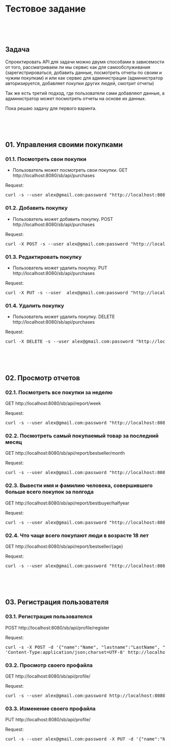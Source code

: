 # Тестовое задание
<br/><br/><br/>

## Задача

Спроектировать API для задачи можно двумя способами в зависемости от
того, рассматриваем ли мы сервис как для самообслуживания (зарегистрироваться,
добавить данные, посмотреть отчеты по своим и чужим покупкам) и или как сервис для администрации 
(администратор авторизируется, добавляет покупки других людей, смотрит отчеты)

Так же есть третий подход, где пользователи сами добавляют данные, 
а администратор может посмотреть отчеты на основе их данных.

Пока решаю задачу для первого варинта. 



<br/><br/><br/>


## 01. Управления своими покупками

### 01.1. Посмотреть свои покупки
- Пользователь может посмотреть свои покупки.
GET http://localhost:8080/sb/api/purchases

Request:
<pre>curl -s --user alex@gmail.com:password "http://localhost:8080/sb/api/purchases"</pre>


### 01.2. Добавить покупку
- Пользователь может добавить покупку.
POST http://localhost:8080/sb/api/purchases

Request:
 <pre>curl -X POST -s --user alex@gmail.com:password "http://localhost:8080/sb/api/purchases"</pre>


### 01.3. Редактировать покупку
- Пользователь может удалить покупку.
PUT http://localhost:8080/sb/api/purchases

Request:
 <pre>curl -X PUT -s --user  alex@gmail.com:password "http://localhost:8080/sb/api/purchases/{id}"</pre>


### 01.4. Удалить покупку 
- Пользователь может удалить покупку.
DELETE http://localhost:8080/sb/api/purchases

Request:
 <pre>curl -X DELETE -s --user alex@gmail.com:password "http://localhost:8080/sb/api/purchases/{id}"</pre>




<br/><br/><br/>

## 02. Просмотр отчетов

### 02.1. Посмотреть все покупки за неделю
GET http://localhost:8080/sb/api/report/week

Request:
<pre>curl -s --user alex@gmail.com:password "http://localhost:8080/sb/api/report/week"</pre>


### 02.2. Посмотреть самый покупаемый товар за последний месяц
GET http://localhost:8080/sb/api/report/bestseller/month

Request:
<pre>curl -s --user alex@gmail.com:password "http://localhost:8080/sb/api/report/bestseller/month"</pre>


### 02.3. Вывести имя и фамилию человека, совершившего больше всего покупок за полгода
GET http://localhost:8080/sb/api/report/bestbuyer/halfyear

Request:
<pre>curl -s --user alex@gmail.com:password "http://localhost:8080/sb/api/report/bestbuyer/halfyear"</pre>


### 02.4. Что чаще всего покупают люди в возрасте 18 лет
GET http://localhost:8080/sb/api/report/bestseller/{age}

Request:
<pre>curl -s --user alex@gmail.com:password "http://localhost:8080/sb/api/report/bestseller/{age}"</pre>

<br/><br/><br/>



## 03. Регистрация пользователя

### 03.1. Регистрация пользователся
POST http://localhost:8080/sb/api/profile/register

Request: 
<pre>
curl -s -X POST -d '{"name":"Name", "lastname":"LastName", "age":32, "email":"alex@gmail","password":"password"}' -H 
'Content-Type:application/json;charset=UTF-8' http://localhost:8080/sb/api/profile/register
</pre>


### 03.2. Просмотр своего профайла 
GET http://localhost:8080/sb/api/profile/

Request:
<pre>curl -s --user alex@gmail.com:password http://localhost:8080/sb/api/profile/
</pre>


### 03.3. Изменение своего профайла
PUT http://localhost:8080/sb/api/profile/

Request: 
<pre>
curl -s --user alex@gmail.com:password -X PUT -d '{"name":"Name", "lastname":"LastName", "age":32, "password":"password"}' -H 'Content-Type:application/json;charset=UTF-8' http://localhost:8080/voteapp/rest/profile
</pre>

<br/><br/><br/>





